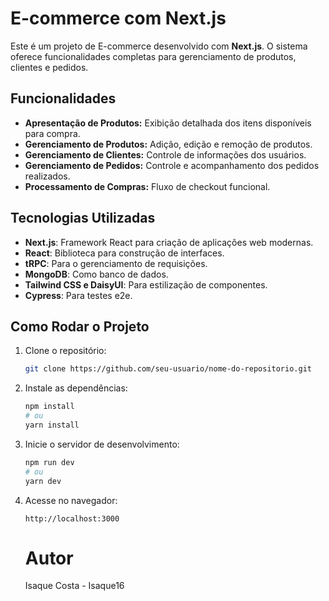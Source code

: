 # E-commerce com Next.js  

Este é um projeto de E-commerce desenvolvido com **Next.js**. O sistema oferece funcionalidades completas para gerenciamento de produtos, clientes e pedidos.  

## Funcionalidades  
- **Apresentação de Produtos:** Exibição detalhada dos itens disponíveis para compra.  
- **Gerenciamento de Produtos:** Adição, edição e remoção de produtos.  
- **Gerenciamento de Clientes:** Controle de informações dos usuários.  
- **Gerenciamento de Pedidos:** Controle e acompanhamento dos pedidos realizados.  
- **Processamento de Compras:** Fluxo de checkout funcional.  

## Tecnologias Utilizadas  
- **Next.js**: Framework React para criação de aplicações web modernas.  
- **React**: Biblioteca para construção de interfaces.  
- **tRPC**: Para o gerenciamento de requisições.  
- **MongoDB**: Como banco de dados.  
- **Tailwind CSS e DaisyUI**: Para estilização de componentes.    
- **Cypress**: Para testes e2e.    

## Como Rodar o Projeto  

1. Clone o repositório:  
   ```bash  
   git clone https://github.com/seu-usuario/nome-do-repositorio.git  
   ```  

2. Instale as dependências:  
   ```bash  
   npm install  
   # ou
   yarn install  
   ```  

3. Inicie o servidor de desenvolvimento:  
   ```bash  
   npm run dev  
   # ou
   yarn dev  
   ```  

4. Acesse no navegador:  
   ```
   http://localhost:3000  
   ```

   # Autor
   Isaque Costa - Isaque16

